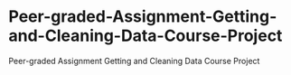 # Peer-graded-Assignment-Getting-and-Cleaning-Data-Course-Project
Peer-graded Assignment Getting and Cleaning Data Course Project
